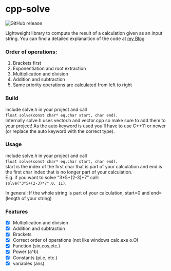 # cpp-solve
![GitHub release](https://img.shields.io/badge/release-v0.1-blue.svg)

Lightweight library to compute the result of a calculation given as an input string.
You can find a detailed explanaition of the code at [my Blog](https://blog.hirnschall.net/programming-an-advanced-cpp-calculator/)


### Order of operations:
1. Brackets first
2. Exponentiation and root extraction
3. Multiplication and division
4. Addition and subtraction
5. Same priority operations are calculated from left to right


### Build
include solve.h in your project and call       
```float solve(const char* eq,char start, char end)```.       
Internally solve.h uses vector.h and vector.cpp so make sure to add them to your project!
As the auto keyword is used you'll have to use C++11 or newer (or replace the auto keyword with the correct type).


### Usage
include solve.h in your project and call       
```float solve(const char* eq,char start, char end)```.  
start is the index of the first char that is part of your calculation and end is the first char index that is no longer part of your calculation.     
E.g. if you want to solve "3*5+(2-3)*7" call:       
```solve("3*5+(2-3)*7",0, 11)```.       

In general: If the whole string is part of your calculation, start=0 and end=(length of your string)

### Features
- [x] Multiplication and division
- [x] Addition and subtraction
- [x] Brackets
- [x] Correct order of operations (not like windows calc.exe o.O)
- [x] Function (sin,cos,etc.)
- [x] Power (a^b)
- [x] Constants (pi,e, etc.)
- [x] variables (ans)
